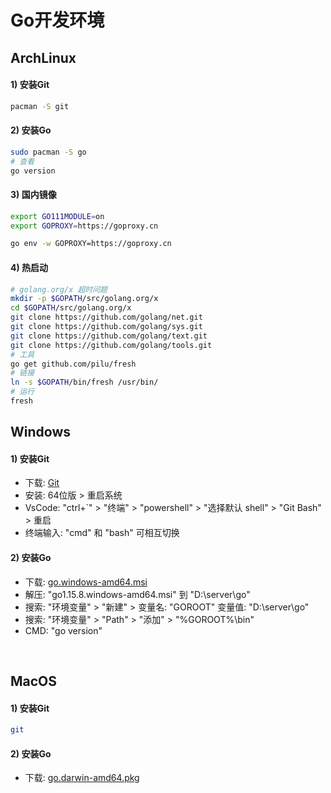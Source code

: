 # Go开发环境

## ArchLinux
#### 1) 安装Git
```bash
pacman -S git
```

#### 2) 安装Go
```bash
sudo pacman -S go
# 查看
go version
```

#### 3) 国内镜像
```bash
export GO111MODULE=on
export GOPROXY=https://goproxy.cn

go env -w GOPROXY=https://goproxy.cn
```

#### 4) 热启动
```bash
# golang.org/x 超时问题
mkdir -p $GOPATH/src/golang.org/x
cd $GOPATH/src/golang.org/x
git clone https://github.com/golang/net.git
git clone https://github.com/golang/sys.git
git clone https://github.com/golang/text.git
git clone https://github.com/golang/tools.git
# 工具
go get github.com/pilu/fresh
# 链接
ln -s $GOPATH/bin/fresh /usr/bin/
# 运行
fresh
```

## Windows
#### 1) 安装Git
- 下载: [Git](https://git-scm.com/download/win)
- 安装: 64位版 > 重启系统
- VsCode: "ctrl+`" > "终端" > "powershell" > "选择默认 shell" > "Git Bash" > 重启
- 终端输入: "cmd" 和 "bash" 可相互切换

#### 2) 安装Go
- 下载: [go.windows-amd64.msi](https://golang.google.cn/dl/)
- 解压: "go1.15.8.windows-amd64.msi" 到 "D:\server\go"
- 搜索: "环境变量" > "新建" > 变量名: "GOROOT" 变量值: "D:\server\go"
- 搜索: "环境变量" > "Path" > "添加" > "%GOROOT%\bin"
- CMD: "go version"

<br/>

## MacOS
#### 1) 安装Git
```bash
git
```

#### 2) 安装Go
- 下载: [go.darwin-amd64.pkg](https://golang.google.cn/dl/)

<br/><br/>